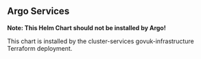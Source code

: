 ## Argo Services

**Note: This Helm Chart should not be installed by Argo!**

This chart is installed by the cluster-services govuk-infrastructure
Terraform deployment.
